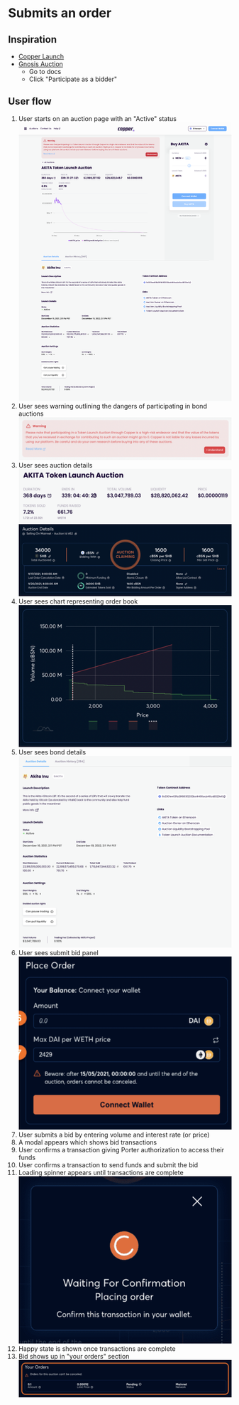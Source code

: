 # Submits an order

## Inspiration

- [Copper Launch](https://docs.alchemist.wtf/copper/auction-participation-walkthrough)
- [Gnosis Auction](https://gnosis-auction.eth.link/#/start)
  - Go to docs
  - Click "Participate as a bidder"

## User flow

1. User starts on an auction page with an "Active" status
   ![](../../assets/copper/auction_page_during.png)
2. User sees warning outlining the dangers of participating in bond auctions
   ![](../../assets/copper/warning.png)
3. User sees auction details
   ![](../../assets/copper/auction_details.png)
   ![](../../assets/gnosis/auction_details_post.png)
4. User sees chart representing order book
   ![](../../assets/gnosis/order_book_graph.png)
5. User sees bond details
   ![](../../assets/copper/bond_details.png)
6. User sees submit bid panel
   ![](../../assets/gnosis/place_order.png)
7. User submits a bid by entering volume and interest rate (or price)
8. A modal appears which shows bid transactions
9. User confirms a transaction giving Porter authorization to access their funds
10. User confirms a transaction to send funds and submit the bid
11. Loading spinner appears until transactions are complete
    ![](../../assets/gnosis/place_order_loading.png)
12. Happy state is shown once transactions are complete
13. Bid shows up in "your orders" section
    ![](../../assets/gnosis/your_order.png)
